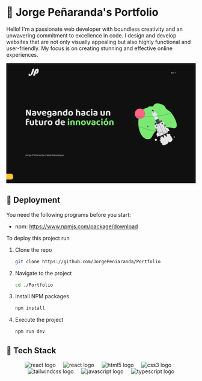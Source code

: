 
# 👋 Jorge Peñaranda's Portfolio

Hello! I'm a passionate web developer with boundless creativity and an unwavering commitment to excellence in code. I design and develop websites that are not only visually appealing but also highly functional and user-friendly. My focus is on creating stunning and effective online experiences.

![App Screenshot](https://github.com/JorgePeniaranda/Portfolio/blob/main/screenshot.png)

## 🚀 Deployment

You need the following programs before you start:
* npm: https://www.npmjs.com/package/download

To deploy this project run

1. Clone the repo
   ```sh
   git clone https://github.com/JorgePeniaranda/Portfolio
   ```
2. Navigate to the project
   ```sh
   cd ./Portfolio
   ```
3. Install NPM packages
   ```sh
   npm install
   ```
4. Execute the project
   ```sh
   npm run dev
   ```

## 🧰 Tech Stack

<div align="center">
  <img src="https://astro.build/favicon.svg" height="40" alt="react logo"  />
  <img width="12" />
  <img src="https://cdn.jsdelivr.net/gh/devicons/devicon/icons/react/react-original.svg" height="40" alt="react logo"  />
  <img width="12" />
  <img src="https://cdn.jsdelivr.net/gh/devicons/devicon/icons/html5/html5-original.svg" height="40" alt="html5 logo"  />
  <img width="12" />
  <img src="https://cdn.jsdelivr.net/gh/devicons/devicon/icons/css3/css3-original.svg" height="40" alt="css3 logo"  />
  <img width="12" />
  <img src="https://tailwindcss.com/favicons/favicon-32x32.png?v=3" height="40" alt="tailwindcss logo"  />
  <img width="12" />
  <img src="https://cdn.jsdelivr.net/gh/devicons/devicon/icons/javascript/javascript-original.svg" height="40" alt="javascript logo"  />
  <img width="12" />
  <img src="https://cdn.jsdelivr.net/gh/devicons/devicon/icons/typescript/typescript-original.svg" height="40" alt="typescript logo"  />
</div>
